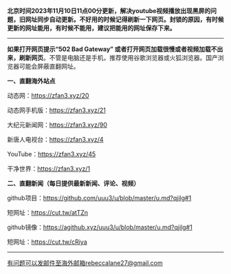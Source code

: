 **北京时间2023年11月10日11点00分更新，解决youtube视频播放出现黑屏的问题，旧网址同步自动更新。不好用的时候记得刷新一下网页。封锁的原因，有时候更新的网址能用，有时候不能用，建议把能用的网址保存下来。**

***

**如果打开网页提示“502 Bad Gateway” 或者打开网页加载很慢或者视频加载不出来，刷新网页**。不管是电脑还是手机，推荐使用谷歌浏览器或火狐浏览器。国产浏览器可能会屏蔽直翻网址。

**一、直翻海外站点**

动态网：https://zfan3.xyz/20

动态网手机版：https://zfan3.xyz/21

大纪元新闻网：https://zfan3.xyz/90

新唐人电视台：https://zfan3.xyz/4

YouTube：https://zfan3.xyz/45

干净世界：https://zfan3.xyz/1

**二、直翻新闻（每日提供最新新闻、评论、视频）**

github项目：https://github.com/uuu3/u/blob/master/u.md?qjilg#1

短网址：https://cut.tw/atTZn

github镜像：https://agithub.xyz/uuu3/u/blob/master/u.md?qjilg#1

短网址：https://cut.tw/cRiya

***


有问题可以发邮件至海外邮箱rebeccalane27@gmail.com
